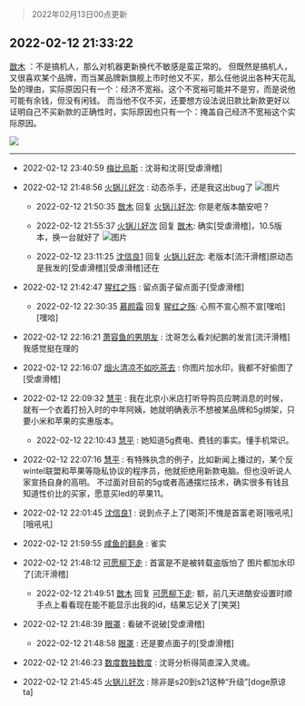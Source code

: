 > 2022年02月13日00点更新
<link rel="stylesheet" href="https://cdn.jsdelivr.net/gh/taotie6/sampleJSON@main/css/photo_show.css">
<meta name="referrer" content="no-referrer" />


 ## 2022-02-12 21:33:22 

 [㪚木](https://www.coolapk.com/feed/33503923?shareKey=YTA1OWUwOTc5YTdkNjIwN2JkNjQ~) ：不是搞机人，那么对机器更新换代不敏感是蛮正常的。
但既然是搞机人，又很喜欢某个品牌，而当某品牌新旗舰上市时他又不买，那么任他说出各种天花乱坠的理由，实际原因只有一个：经济不宽裕。这个不宽裕可能并不是穷，而是说他可能有余钱，但没有闲钱。
而当他不仅不买<!--break-->，还要想方设法说旧款比新款更好以证明自己不买新款的正确性时，实际原因也只有一个：掩盖自己经济不宽裕这个实际原因。 

<div class="album">
<img class="img-item" src="https://image.coolapk.com/feed/2022/0212/21/1081091_6b8f43b0_2802_1242_562@665x596.jpeg" />
</div>

 ------- 

- 2022-02-12 23:40:59 [梅比烏斯](uid=1084102) : 沈哥和沈哥[受虐滑稽] 

- 2022-02-12 21:48:56 [火锅儿好次](uid=2242533) : 动态杀手，还是我这出bug了 ![图片](https://image.coolapk.com/feed/2022/0212/21/2242533_03a62923_3736_2657_825@1080x2400.jpeg)

    - 2022-02-12 21:50:35 [㪚木](uid=1081091) 回复 [火锅儿好次](uid=2242533): 你是老版本酷安吧？ 

    - 2022-02-12 21:55:37 [火锅儿好次](uid=2242533) 回复 [㪚木](uid=1081091): 确实[受虐滑稽]，10.5版本，换一台就好了 ![图片](https://image.coolapk.com/feed/2022/0212/21/2242533_f836220b_4136_3686_885@1920x1792.jpeg)

    - 2022-02-12 23:11:25 [沈信良1](uid=3130347) 回复 [火锅儿好次](uid=2242533): 老版本[流汗滑稽]原动态是我发的[受虐滑稽][受虐滑稽]还在 

- 2022-02-12 21:42:47 [猩红之殇](uid=803648) : 留点面子留点面子[受虐滑稽] 

    - 2022-02-12 22:30:35 [慕颜霜](uid=3801065) 回复 [猩红之殇](uid=803648): 心照不宣心照不宣[嘿哈][嘿哈] 

- 2022-02-12 22:16:21 [萧容鱼的男朋友](uid=2377889) : 沈哥怎么看刘纪鹏的发言[流汗滑稽]我感觉挺在理的 

- 2022-02-12 22:16:07 [烟火清凉不如吃茶去](uid=4279524) : 你图片加水印，我都不好偷图了[受虐滑稽] 

- 2022-02-12 22:09:32 [慧平](uid=1466942) : 我在北京小米店打听导购员应聘消息的时候，就有一个衣着打扮入时的中年阿姨，她就明确表示不想被某品牌和5g绑架，只要小米和苹果的实惠版本。 

    - 2022-02-12 22:10:43 [慧平](uid=1466942) : 她知道5g费电、费钱的事实。懂手机常识。 

- 2022-02-12 22:07:16 [慧平](uid=1466942) : 有特殊执念的例子，比如新闻上播过的，某个反wintel联盟和苹果等隐私协议的程序员，他就拒绝用新款电脑。但也没听说人家宣扬自身的高明。
不过面对目前的5g或者高通摆烂技术，确实很多有钱且知道性价比的买家，愿意买led的苹果11。 

- 2022-02-12 22:01:45 [沈信良1](uid=3130347) : 说到点子上了[喝茶]不愧是首富老哥[哦吼吼][哦吼吼] 

- 2022-02-12 21:59:55 [咸鱼的翻身](uid=3945270) : 雀实 

- 2022-02-12 21:48:12 [可愿柳下走](uid=1820913) : 首富是不是被转载盗版怕了 图片都加水印了[流汗滑稽] 

    - 2022-02-12 21:49:51 [㪚木](uid=1081091) 回复 [可愿柳下走](uid=1820913): 额，前几天进酷安设置时顺手点上看看现在能不能显示出我的id，结果忘记关了[笑哭] 

- 2022-02-12 21:48:39 [眼罩](uid=673524) : 看破不说破[受虐滑稽] 

    - 2022-02-12 21:48:58 [眼罩](uid=673524) : 还是要点面子的[受虐滑稽] 

- 2022-02-12 21:46:23 [数度数独数度](uid=1649918) : 沈哥分析得简直深入灵魂。 

- 2022-02-12 21:45:45 [火锅儿好次](uid=2242533) : 除非是s20到s21这种“升级”[doge原谅ta] 

